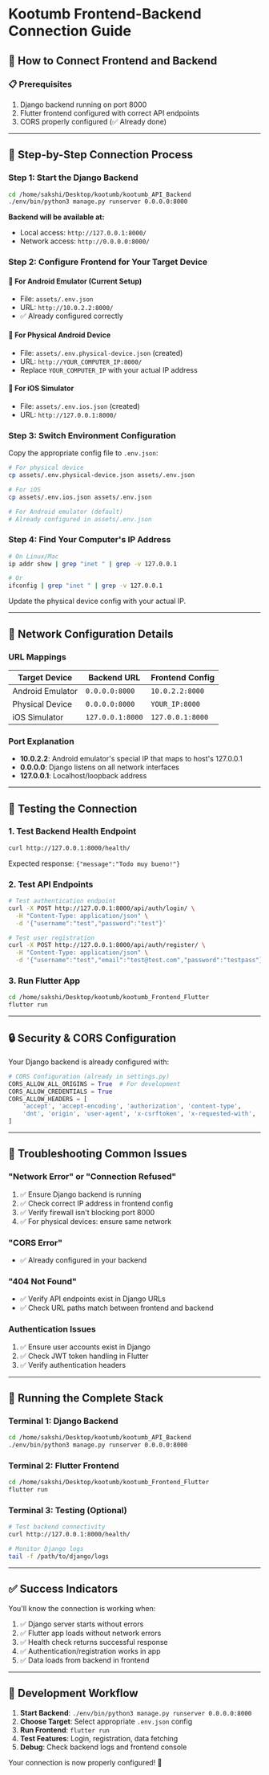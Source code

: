 # Kootumb Frontend-Backend Connection Guide

## 🔗 How to Connect Frontend and Backend

### 📋 **Prerequisites**
1. Django backend running on port 8000
2. Flutter frontend configured with correct API endpoints
3. CORS properly configured (✅ Already done)

---

## 🚀 **Step-by-Step Connection Process**

### **Step 1: Start the Django Backend**

```bash
cd /home/sakshi/Desktop/kootumb/kootumb_API_Backend
./env/bin/python3 manage.py runserver 0.0.0.0:8000
```

**Backend will be available at:**
- Local access: `http://127.0.0.1:8000/`
- Network access: `http://0.0.0.0:8000/`

### **Step 2: Configure Frontend for Your Target Device**

#### **🤖 For Android Emulator (Current Setup)**
- File: `assets/.env.json`
- URL: `http://10.0.2.2:8000/`
- ✅ Already configured correctly

#### **📱 For Physical Android Device**
- File: `assets/.env.physical-device.json` (created)
- URL: `http://YOUR_COMPUTER_IP:8000/`
- Replace `YOUR_COMPUTER_IP` with your actual IP address

#### **🍎 For iOS Simulator**
- File: `assets/.env.ios.json` (created)
- URL: `http://127.0.0.1:8000/`

### **Step 3: Switch Environment Configuration**

Copy the appropriate config file to `.env.json`:

```bash
# For physical device
cp assets/.env.physical-device.json assets/.env.json

# For iOS
cp assets/.env.ios.json assets/.env.json

# For Android emulator (default)
# Already configured in assets/.env.json
```

### **Step 4: Find Your Computer's IP Address**

```bash
# On Linux/Mac
ip addr show | grep "inet " | grep -v 127.0.0.1

# Or
ifconfig | grep "inet " | grep -v 127.0.0.1
```

Update the physical device config with your actual IP.

---

## 🔧 **Network Configuration Details**

### **URL Mappings**
| Target Device | Backend URL | Frontend Config |
|---------------|-------------|-----------------|
| Android Emulator | `0.0.0.0:8000` | `10.0.2.2:8000` |
| Physical Device | `0.0.0.0:8000` | `YOUR_IP:8000` |
| iOS Simulator | `127.0.0.1:8000` | `127.0.0.1:8000` |

### **Port Explanation**
- **10.0.2.2**: Android emulator's special IP that maps to host's 127.0.0.1
- **0.0.0.0**: Django listens on all network interfaces
- **127.0.0.1**: Localhost/loopback address

---

## 🧪 **Testing the Connection**

### **1. Test Backend Health Endpoint**
```bash
curl http://127.0.0.1:8000/health/
```
Expected response: `{"message":"Todo muy bueno!"}`

### **2. Test API Endpoints**
```bash
# Test authentication endpoint
curl -X POST http://127.0.0.1:8000/api/auth/login/ \
  -H "Content-Type: application/json" \
  -d '{"username":"test","password":"test"}'

# Test user registration
curl -X POST http://127.0.0.1:8000/api/auth/register/ \
  -H "Content-Type: application/json" \
  -d '{"username":"test","email":"test@test.com","password":"testpass"}'
```

### **3. Run Flutter App**
```bash
cd /home/sakshi/Desktop/kootumb/kootumb_Frontend_Flutter
flutter run
```

---

## 🔒 **Security & CORS Configuration**

Your Django backend is already configured with:

```python
# CORS Configuration (already in settings.py)
CORS_ALLOW_ALL_ORIGINS = True  # For development
CORS_ALLOW_CREDENTIALS = True
CORS_ALLOW_HEADERS = [
    'accept', 'accept-encoding', 'authorization', 'content-type',
    'dnt', 'origin', 'user-agent', 'x-csrftoken', 'x-requested-with',
]
```

---

## 🐛 **Troubleshooting Common Issues**

### **"Network Error" or "Connection Refused"**
1. ✅ Ensure Django backend is running
2. ✅ Check correct IP address in frontend config
3. ✅ Verify firewall isn't blocking port 8000
4. ✅ For physical devices: ensure same network

### **"CORS Error"**
- ✅ Already configured in your backend

### **"404 Not Found"**
- ✅ Verify API endpoints exist in Django URLs
- ✅ Check URL paths match between frontend and backend

### **Authentication Issues**
1. ✅ Ensure user accounts exist in Django
2. ✅ Check JWT token handling in Flutter
3. ✅ Verify authentication headers

---

## 📱 **Running the Complete Stack**

### **Terminal 1: Django Backend**
```bash
cd /home/sakshi/Desktop/kootumb/kootumb_API_Backend
./env/bin/python3 manage.py runserver 0.0.0.0:8000
```

### **Terminal 2: Flutter Frontend**
```bash
cd /home/sakshi/Desktop/kootumb/kootumb_Frontend_Flutter
flutter run
```

### **Terminal 3: Testing (Optional)**
```bash
# Test backend connectivity
curl http://127.0.0.1:8000/health/

# Monitor Django logs
tail -f /path/to/django/logs
```

---

## ✅ **Success Indicators**

You'll know the connection is working when:
1. ✅ Django server starts without errors
2. ✅ Flutter app loads without network errors
3. ✅ Health check returns successful response
4. ✅ Authentication/registration works in app
5. ✅ Data loads from backend in frontend

---

## 🔄 **Development Workflow**

1. **Start Backend**: `./env/bin/python3 manage.py runserver 0.0.0.0:8000`
2. **Choose Target**: Select appropriate `.env.json` config
3. **Run Frontend**: `flutter run`
4. **Test Features**: Login, registration, data fetching
5. **Debug**: Check backend logs and frontend console

Your connection is now properly configured! 🎉
